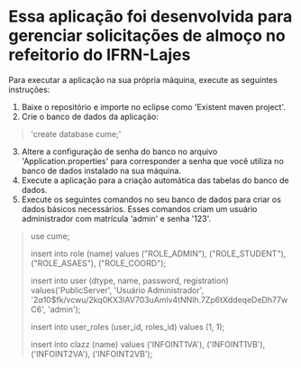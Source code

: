 # Essa aplicação foi desenvolvida para gerenciar solicitações de almoço no refeitorio do IFRN-Lajes
Para executar a aplicação na sua própria máquina, execute as seguintes instruções:

1. Baixe o repositório e importe no eclipse como 'Existent maven project'.
2. Crie o banco de dados da aplicação: 
> 'create database cume;'

3. Altere a configuração de senha do banco no arquivo 'Application.properties' para corresponder a senha que você utiliza no banco de dados instalado na sua máquina.
4. Execute a aplicação para a criação automática das tabelas do banco de dados.
5. Execute os seguintes comandos no seu banco de dados para criar os dados básicos necessários. Esses comandos criam um usuário administrador com matrícula 'admin' e senha '123'.

> use cume;
> 
> insert into role (name) values ("ROLE_ADMIN"), ("ROLE_STUDENT"), ("ROLE_ASAES"), ("ROLE_COORD");
>
> insert into user (dtype, name, password, registration) values('PublicServer', 'Usuário Administrador', '$2a$10$fk/vcwu/2kq0KX3lAV703uAmlv4tNNlh.7Zp6tXddeqeDeDh77wC6', 'admin');
>
> insert into user_roles (user_id, roles_id) values (1, 1);
>
> insert into clazz (name) values ('INFOINT1VA'), ('INFOINT1VB'), ('INFOINT2VA'), ('INFOINT2VB');
